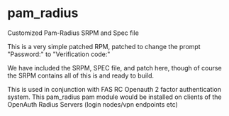 pam_radius
==========

Customized Pam-Radius SRPM and Spec file

This is a very simple patched RPM, patched to change the prompt "Password:" to "Verification code:" 

We have included the SRPM, SPEC file, and patch here, though of course the SRPM contains all of this is and ready to build. 

This is used in conjunction with FAS RC Openauth 2 factor authentication system. This pam_radius pam module would be installed on clients of the OpenAuth Radius Servers (login nodes/vpn endpoints etc)

